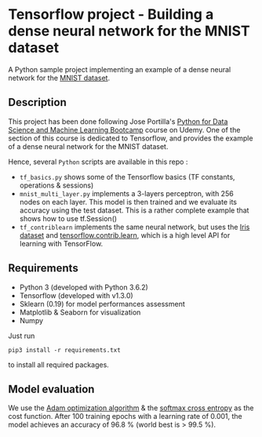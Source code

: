 # Tensorflow project - Building a dense neural network for the MNIST dataset #

A Python sample project implementing an example of a dense neural network for the [MNIST dataset](http://yann.lecun.com/exdb/mnist/).

## Description

This project has been done following Jose Portilla's [Python for Data Science and Machine Learning Bootcamp](https://www.udemy.com/python-for-data-science-and-machine-learning-bootcamp/) course on Udemy.
One of the section of this course is dedicated to Tensorflow, and provides the example of a dense neural network for the MNIST dataset.

Hence, several `Python` scripts are available in this repo :

* `tf_basics.py` shows some of the Tensorflow basics (TF constants, operations & sessions)
* `mnist_multi_layer.py` implements a 3-layers perceptron, with 256 nodes on each layer. This model is then trained and
we evaluate its accuracy using the test dataset. This is a rather complete example that shows how to use tf.Session()
* `tf_contriblearn` implements the same neural network, but uses the [Iris dataset](https://archive.ics.uci.edu/ml/datasets/iris)
and [tensorflow.contrib.learn](https://www.tensorflow.org/api_guides/python/contrib.learn), which is a high level API for learning with TensorFlow.

## Requirements

* Python 3 (developed with Python 3.6.2)
* Tensorflow (developed with v1.3.0)
* Sklearn (0.19) for model performances assessment
* Matplotlib & Seaborn for visualization
* Numpy

Just run

    pip3 install -r requirements.txt

to install all required packages.


## Model evaluation

We use the [Adam optimization algorithm](https://machinelearningmastery.com/adam-optimization-algorithm-for-deep-learning/) & the [softmax cross entropy](https://www.tensorflow.org/api_docs/python/tf/nn/softmax_cross_entropy_with_logits) as the cost function.
After 100 training epochs with a learning rate of 0.001, the model achieves an accuracy of 96.8 % (world best is > 99.5 %).